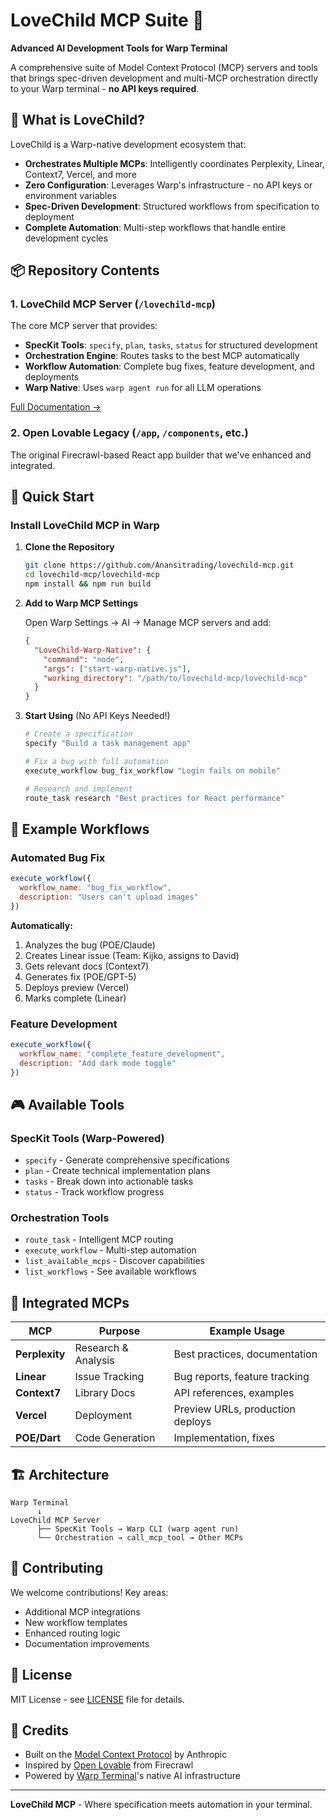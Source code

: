 # LoveChild MCP Suite 🚀

**Advanced AI Development Tools for Warp Terminal**

A comprehensive suite of Model Context Protocol (MCP) servers and tools that brings spec-driven development and multi-MCP orchestration directly to your Warp terminal - **no API keys required**.

## 🎯 What is LoveChild?

LoveChild is a Warp-native development ecosystem that:
- **Orchestrates Multiple MCPs**: Intelligently coordinates Perplexity, Linear, Context7, Vercel, and more
- **Zero Configuration**: Leverages Warp's infrastructure - no API keys or environment variables
- **Spec-Driven Development**: Structured workflows from specification to deployment
- **Complete Automation**: Multi-step workflows that handle entire development cycles

## 📦 Repository Contents

### 1. LoveChild MCP Server (`/lovechild-mcp`)
The core MCP server that provides:
- **SpecKit Tools**: `specify`, `plan`, `tasks`, `status` for structured development
- **Orchestration Engine**: Routes tasks to the best MCP automatically
- **Workflow Automation**: Complete bug fixes, feature development, and deployments
- **Warp Native**: Uses `warp agent run` for all LLM operations

[Full Documentation →](./lovechild-mcp/README.md)

### 2. Open Lovable Legacy (`/app`, `/components`, etc.)
The original Firecrawl-based React app builder that we've enhanced and integrated.

## 🚀 Quick Start

### Install LoveChild MCP in Warp

1. **Clone the Repository**
   ```bash
   git clone https://github.com/Anansitrading/lovechild-mcp.git
   cd lovechild-mcp/lovechild-mcp
   npm install && npm run build
   ```

2. **Add to Warp MCP Settings**
   
   Open Warp Settings → AI → Manage MCP servers and add:
   ```json
   {
     "LoveChild-Warp-Native": {
       "command": "node",
       "args": ["start-warp-native.js"],
       "working_directory": "/path/to/lovechild-mcp/lovechild-mcp"
     }
   }
   ```

3. **Start Using** (No API Keys Needed!)
   ```bash
   # Create a specification
   specify "Build a task management app"
   
   # Fix a bug with full automation
   execute_workflow bug_fix_workflow "Login fails on mobile"
   
   # Research and implement
   route_task research "Best practices for React performance"
   ```

## 💫 Example Workflows

### Automated Bug Fix
```javascript
execute_workflow({
  workflow_name: "bug_fix_workflow",
  description: "Users can't upload images"
})
```
**Automatically:**
1. Analyzes the bug (POE/Claude)
2. Creates Linear issue (Team: Kijko, assigns to David)
3. Gets relevant docs (Context7)
4. Generates fix (POE/GPT-5)
5. Deploys preview (Vercel)
6. Marks complete (Linear)

### Feature Development
```javascript
execute_workflow({
  workflow_name: "complete_feature_development",
  description: "Add dark mode toggle"
})
```

## 🎮 Available Tools

### SpecKit Tools (Warp-Powered)
- `specify` - Generate comprehensive specifications
- `plan` - Create technical implementation plans
- `tasks` - Break down into actionable tasks
- `status` - Track workflow progress

### Orchestration Tools
- `route_task` - Intelligent MCP routing
- `execute_workflow` - Multi-step automation
- `list_available_mcps` - Discover capabilities
- `list_workflows` - See available workflows

## 🔌 Integrated MCPs

| MCP | Purpose | Example Usage |
|-----|---------|---------------|
| **Perplexity** | Research & Analysis | Best practices, documentation |
| **Linear** | Issue Tracking | Bug reports, feature tracking |
| **Context7** | Library Docs | API references, examples |
| **Vercel** | Deployment | Preview URLs, production deploys |
| **POE/Dart** | Code Generation | Implementation, fixes |

## 🏗️ Architecture

```
Warp Terminal
      ↓
LoveChild MCP Server
      ├── SpecKit Tools → Warp CLI (warp agent run)
      └── Orchestration → call_mcp_tool → Other MCPs
```

## 🤝 Contributing

We welcome contributions! Key areas:
- Additional MCP integrations
- New workflow templates
- Enhanced routing logic
- Documentation improvements

## 📄 License

MIT License - see [LICENSE](./LICENSE) file for details.

## 🙏 Credits

- Built on the [Model Context Protocol](https://modelcontextprotocol.io/) by Anthropic
- Inspired by [Open Lovable](https://github.com/firecrawl/open-lovable) from Firecrawl
- Powered by [Warp Terminal](https://www.warp.dev/)'s native AI infrastructure

---

**LoveChild MCP** - Where specification meets automation in your terminal.
